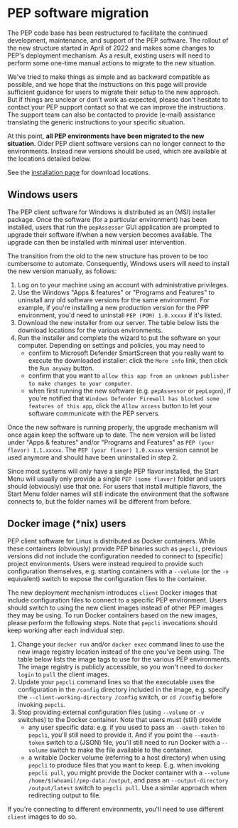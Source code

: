 # PEP software migration

The PEP code base has been restructured to facilitate the continued development, maintenance, and support of the PEP software. The rollout of the new structure started in April of 2022 and makes some changes to PEP's deployment mechanism. As a result, existing users will need to perform some one-time manual actions to migrate to the new situation.

We've tried to make things as simple and as backward compatible as possible, and we hope that the instructions on this page will provide sufficient guidance for users to migrate their setup to the new approach. But if things are unclear or don't work as expected, please don't hesitate to contact your PEP support contact so that we can improve the instructions. The support team can also be contacted to provide (e-mail) assistance translating the generic instructions to your specific situation.

At this point, **all PEP environments have been migrated to the new situation**. Older PEP client software versions can no longer connect to the environments. Instead new versions should be used, which are available at the locations detailed below.

See the [installation page](/public/ops/latest/installation/) for download locations.

## Windows users

The PEP client software for Windows is distributed as an (MSI) installer package. Once the software (for a particular environment) has been installed, users that run the `pepAssessor` GUI application are prompted to upgrade their software if/when a new version becomes available. The upgrade can then be installed with minimal user intervention.

The transition from the old to the new structure has proven to be too cumbersome to automate. Consequently, Windows users will need to install the new version manually, as follows:

1. Log on to your machine using an account with administrative privileges.
2. Use the Windows "Apps & features" or "Programs and Features" to uninstall any old software versions for the same environment. For example, if you're installing a new production version for the PPP environment, you'd need to uninstall `PEP (POM) 1.0.xxxxx` if it's listed.
3. Download the new installer from our server. The table below lists the download locations for the various environments.
4. Run the installer and complete the wizard to put the software on your computer. Depending on settings and policies, you may need to
   - confirm to Microsoft Defender SmartScreen that you really want to execute the downloaded installer: click the `More info` link, then click the `Run anyway` button.
   - confirm that you want to `allow this app from an unknown publisher to make changes to your computer`.
   - when first running the new software (e.g. `pepAssessor` or `pepLogon`), if you're notified that `Windows Defender Firewall has blocked some features of this app`, click the `Allow access` button to let your software communicate with the PEP servers.

Once the new software is running properly, the upgrade mechanism will once again keep the software up to date. The new version will be listed under "Apps & features" and/or "Programs and Features" as `PEP (your flavor) 1.1.xxxxx`. The `PEP (your flavor) 1.0.xxxxx` version cannot be used anymore and should have been uninstalled in step 2.

Since most systems will only have a single PEP flavor installed, the Start Menu will usually only provide a single `PEP (some flavor)` folder and users should (obviously) use that one. For users that install multiple flavors, the Start Menu folder names will still indicate the environment that the software connects to, but the folder names will be different from before.

## Docker image (*nix) users

PEP client software for Linux is distributed as Docker containers. While these containers (obviously) provide PEP binaries such as `pepcli`, previous versions did not include the configuration needed to connect to (specific) project environments. Users were instead required to provide such configuration themselves, e.g. starting containers with a `--volume` (or the `-v` equivalent) switch to expose the configuration files to the container.

The new deployment mechanism introduces `client` Docker images that include configuration files to connect to a specific PEP environment. Users should switch to using the new client images instead of other PEP images they may be using. To run Docker containers based on the new images, please perform the following steps. Note that `pepcli` invocations should keep working after each individual step.

1. Change your `docker run` and/or `docker exec` command lines to use the new image registry location instead of the one you've been using. The table below lists the image tags to use for the various PEP environments. The image registry is publicly accessible, so you won't need to `docker login` to `pull` the client images.
2. Update your `pepcli` command lines so that the executable uses the configuration in the `/config` directory included in the image, e.g. specify the `--client-working-directory /config` switch, or `cd /config` before invoking `pepcli`.
3. Stop providing external configuration files (using `--volume` or `-v` switches) to the Docker container. Note that users must (still) provide
   - any user specific data: e.g. if you used to pass an `--oauth-token` to `pepcli`, you'll still need to provide it. And if you point the `--oauth-token` switch to a (JSON) file, you'll still need to run Docker with a `--volume` switch to make the file available to the container.
   - a writable Docker volume (referring to a host directory) when using `pepcli` to produce files that you want to keep. E.g. when invoking `pepcli pull`, you might provide the Docker container with a `--volume /home/$(whoami)/pep-data:/output`, and pass an `--output-directory /output/latest` switch to `pepcli pull`. Use a similar approach when redirecting output to file.

If you're connecting to different environments, you'll need to use different `client` images to do so.
